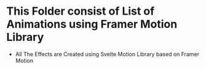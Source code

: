 # This Folder consist of List of Animations using Framer Motion Library
- All The Effects are Created using Svelte Motion Library based on Framer Motion